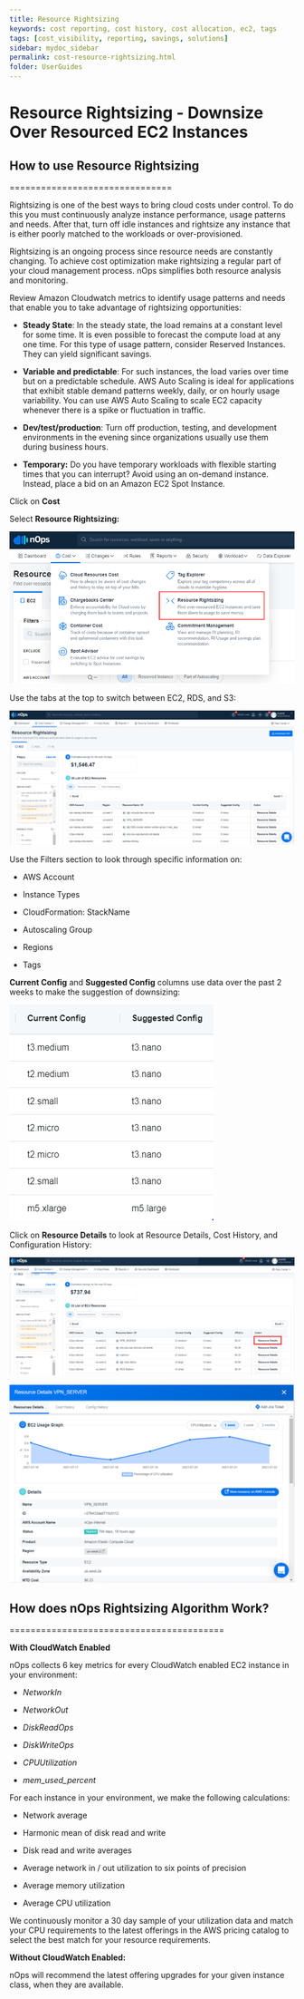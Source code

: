 ```yaml
---
title: Resource Rightsizing
keywords: cost reporting, cost history, cost allocation, ec2, tags
tags: [cost_visibility, reporting, savings, solutions]
sidebar: mydoc_sidebar
permalink: cost-resource-rightsizing.html
folder: UserGuides
---
```


# Resource Rightsizing - Downsize Over Resourced EC2 Instances #


## How to use Resource Rightsizing ##
===============================

Rightsizing is one of the best ways to bring cloud costs under control. To do this you must continuously analyze instance performance, usage patterns and needs. After that, turn off idle instances and rightsize any instance that is either poorly matched to the workloads or over-provisioned.

Rightsizing is an ongoing process since resource needs are constantly changing. To achieve cost optimization make rightsizing a regular part of your cloud management process. nOps simplifies both resource analysis and monitoring.

Review Amazon Cloudwatch metrics to identify usage patterns and needs that enable you to take advantage of rightsizing opportunities:

*   **Steady State**: In the steady state, the load remains at a constant level for some time. It is even possible to forecast the compute load at any one time. For this type of usage pattern, consider Reserved Instances. They can yield significant savings.
    
*   **Variable and predictable**: For such instances, the load varies over time but on a predictable schedule. AWS Auto Scaling is ideal for applications that exhibit stable demand patterns weekly, daily, or on hourly usage variability. You can use AWS Auto Scaling to scale EC2 capacity whenever there is a spike or fluctuation in traffic.
    
*   **Dev/test/production**: Turn off production, testing, and development environments in the evening since organizations usually use them during business hours.
    
*   **Temporary:** Do you have temporary workloads with flexible starting times that you can interrupt? Avoid using an on-demand instance. Instead, place a bid on an Amazon EC2 Spot Instance.
    

Click on **Cost**


Select **Resource Rightsizing:**

![](/tmpimg/righsizingmenu.png)


Use the tabs at the top to switch between EC2, RDS, and S3:

![](/tmpimg/rightsizing-tabs.png)

Use the Filters section to look through specific information on:

*   AWS Account
    
*   Instance Types
    
*   CloudFormation: StackName
    
*   Autoscaling Group
    
*   Regions
    
*   Tags
    

**Current Config** and **Suggested Config** columns use data over the past 2 weeks to make the suggestion of downsizing:

![](/tmpimg/rightsize-suggestions.png)

Click on **Resource Details** to look at Resource Details, Cost History, and Configuration History:

![](/tmpimg/rightsizing-select-resource-details.png)

![](/tmpimg/rightsizing-ec2-metrics.png)

## How does nOps Rightsizing Algorithm Work? ##
=========================================

**With CloudWatch Enabled**

nOps collects 6 key metrics for every CloudWatch enabled EC2 instance in your environment:

*   _NetworkIn_
    
*   _NetworkOut_
    
*   _DiskReadOps_
    
*   _DiskWriteOps_
    
*   _CPUUtilization_
    
*   _mem\_used\_percent_
    

For each instance in your environment, we make the following calculations:

*   Network average
    
*   Harmonic mean of disk read and write
    
*   Disk read and write averages
    
*   Average network in / out utilization to six points of precision
    
*   Average memory utilization
    
*   Average CPU utilization
    

We continuously monitor a 30 day sample of your utilization data and match your CPU requirements to the latest offerings in the AWS pricing catalog to select the best match for your resource requirements.

**Without CloudWatch Enabled:**

nOps will recommend the latest offering upgrades for your given instance class, when they are available.
